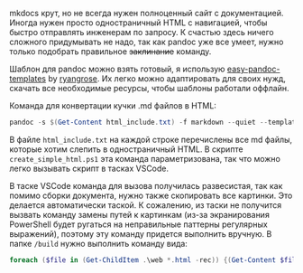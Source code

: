 mkdocs крут, но не всегда нужен полноценный сайт с документацией. Иногда нужен просто одностраничный HTML с навигацией, чтобы быстро отправлять инженерам по запросу.
К счастью здесь ничего сложного придумывать не надо, так как pandoc уже все умеет, нужно только подобрать правильное ~~заклинание~~ команду.

Шаблон для pandoc можно взять готовый, я использую [easy-pandoc-templates](https://github.com/ryangrose/easy-pandoc-templates) by [ryangrose](https://github.com/ryangrose). Их легко можно адаптировать для своих нужд, скачать все необходимые ресурсы, чтобы шаблоны работали оффлайн.

Команда для конвертации кучки .md файлов в HTML:

```powershell
pandoc -s $(Get-Content html_include.txt) -f markdown --quiet --template=easy-template.html --lua-filter=include_files.lua --lua-filter=linebreaks.lua --lua-filter=metadata_processor.lua --filter pandoc-crossref --citeproc -o output.html --toc
```

В файле `html_include.txt` на каждой строке перечислены все md файлы, которые хотим слепить в одностраничный HTML. В скрипте `create_simple_html.ps1` эта команда параметризована, так что можно легко вызывать скрипт в тасках VSCode. 

В таске VSCode команда для вызова получилась развесистая, так как помимо сборки документа, нужно также скопировать все картинки. Это делается автоматически таской.
К сожалению, из таски не получится вызвать команду замены путей к картинкам (из-за экранирования PowerShell будет ругаться на неправильные паттерны регулярных выражений), поэтому эту команду придется выполнить вручную. В папке `/build` нужно выполнить команду вида:

```powershell
foreach ($file in (Get-ChildItem .\web *.html -rec)) {(Get-Content $file.PSPath) | Foreach-Object { $_ -replace '..\\single_source\\_img\\', '_img/' } | Set-Content $file.PSPath }
```
